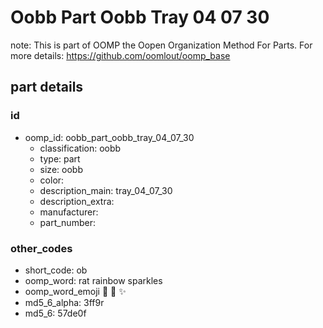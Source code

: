 # Oobb Part Oobb Tray 04 07 30  

note: This is part of OOMP the Oopen Organization Method For Parts. For more details: https://github.com/oomlout/oomp_base

##  part details





### id
* oomp_id: oobb_part_oobb_tray_04_07_30
  * classification: oobb
  * type: part
  * size: oobb
  * color: 
  * description_main: tray_04_07_30
  * description_extra: 
  * manufacturer: 
  * part_number: 

### other_codes
* short_code: ob
* oomp_word: rat rainbow sparkles
* oomp_word_emoji :rat: :rainbow: :sparkles:
* md5_6_alpha: 3ff9r
* md5_6: 57de0f